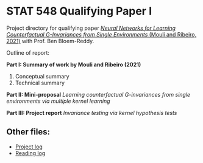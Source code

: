 # STAT 548 Qualifying Paper I
Project directory for qualifying paper [*Neural Networks for Learning Counterfactual G-Invariances from Single Environments* (Mouli and Ribeiro, 2021)](https://arxiv.org/abs/2104.10105) with Prof. Ben Bloem-Reddy.

Outline of report:

**Part I: Summary of work by Mouli and Ribeiro (2021)**
1. Conceptual summary
2. Technical summary

**Part II: Mini-proposal**
*Learning counterfactual G-invariances from single environments via multiple kernel learning*

**Part III: Project report**
*Invariance testing via kernel hypothesis tests*

## Other files:

* [Project log](https://github.com/chiukenny/qp-kenny-chiu/blob/main/doc/project_log.md)
* [Reading log](https://github.com/chiukenny/qp-kenny-chiu/blob/main/doc/reading_log.md)